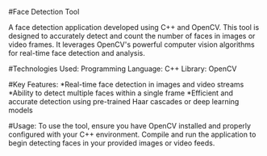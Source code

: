 #Face Detection Tool

A face detection application developed using C++ and OpenCV. This tool is designed to accurately detect and count the number of faces in images or video frames. It leverages OpenCV's powerful computer vision algorithms for real-time face detection and analysis.

#Technologies Used:
Programming Language: C++
Library: OpenCV

#Key Features:
*Real-time face detection in images and video streams
*Ability to detect multiple faces within a single frame
*Efficient and accurate detection using pre-trained Haar cascades or deep learning models

#Usage:
To use the tool, ensure you have OpenCV installed and properly configured with your C++ environment. Compile and run the application to begin detecting faces in your provided images or video feeds.
